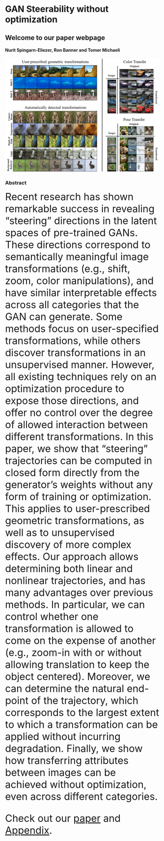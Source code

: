 

# GAN Steerability without optimization

## Welcome to our paper webpage

#### Nurit Spingarn-Eliezer, Ron Banner and Tomer Michaeli

![GitHub Logo](wowo.jpg)




### Abstract
<font size="+3">
Recent research has shown remarkable success in revealing “steering” directions
in the latent spaces of pre-trained GANs. These directions correspond to semantically meaningful image transformations (e.g., shift, zoom, color manipulations),
and have similar interpretable effects across all categories that the GAN can generate. Some methods focus on user-specified transformations, while others discover
transformations in an unsupervised manner. However, all existing techniques rely
on an optimization procedure to expose those directions, and offer no control over
the degree of allowed interaction between different transformations. In this paper,
we show that “steering” trajectories can be computed in closed form directly from
the generator’s weights without any form of training or optimization. This applies
to user-prescribed geometric transformations, as well as to unsupervised discovery
of more complex effects. Our approach allows determining both linear and nonlinear trajectories, and has many advantages over previous methods. In particular,
we can control whether one transformation is allowed to come on the expense of
another (e.g., zoom-in with or without allowing translation to keep the object centered). Moreover, we can determine the natural end-point of the trajectory, which
corresponds to the largest extent to which a transformation can be applied without incurring degradation. Finally, we show how transferring attributes between
images can be achieved without optimization, even across different categories.

Check out our [paper](https://github.com/nsping13/GAN-Steerability-without-optimization/blob/main/Generative_image_manipulations_web_main.pdf) and [Appendix](https://github.com/nsping13/GAN-Steerability-without-optimization/blob/main/Generative_image_manipulations_web_main_SM.pdf).

</font>

